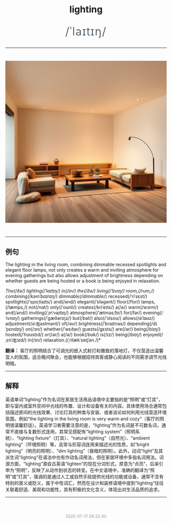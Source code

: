 <div align="center">

# lighting

<div style="margin: 30px 0;">
<h1 style="font-size: 2.5em; font-weight: 300; letter-spacing: 2px; margin: 0; color: #2c3e50;">
/ˈlaɪtɪŋ/
</h1>
</div>

</div>

---

<div align="center" style="margin: 40px 0;">

![lighting](images/lighting.png)

</div>

---

## 例句

The lighting in the living room, combining dimmable recessed spotlights and elegant floor lamps, not only creates a warm and inviting atmosphere for evening gatherings but also allows adjustment of brightness depending on whether guests are being hosted or a book is being enjoyed in relaxation.

*The(/ðə/) lighting(/ˈlaɪtɪŋ/) in(/ɪn/) the(/ðə/) living(/ˈlɪvɪŋ/) room,(/rum,/) combining(/kəmˈbaɪnɪŋ/) dimmable(/dimmable*/) recessed(/ˈriˈsɛst/) spotlights(/ˈspɑˌtlaɪts/) and(/ənd/) elegant(/ˈɛləgənt/) floor(/flɔr/) lamps,(/læmps,/) not(/nɑt/) only(/ˈoʊnli/) creates(/kriˈeɪts/) a(/ə/) warm(/wɔrm/) and(/ənd/) inviting(/ˌɪnˈvaɪtɪŋ/) atmosphere(/ˈætməsˌfɪr/) for(/fər/) evening(/ˈivnɪŋ/) gatherings(/ˈgæðərɪŋz/) but(/bət/) also(/ˈɔlsoʊ/) allows(/əˈlaʊz/) adjustment(/əˈʤəstmənt/) of(/əv/) brightness(/ˈbraɪtnəs/) depending(/dɪˈpɛndɪŋ/) on(/ɔn/) whether(/ˈwɛðər/) guests(/gɛsts/) are(/ər/) being(/biɪŋ/) hosted(/ˈhoʊstɪd/) or(/ər/) a(/ə/) book(/bʊk/) is(/ɪz/) being(/biɪŋ/) enjoyed(/ˌɛnˈʤɔɪd/) in(/ɪn/) relaxation.(/ˌrilækˈseɪʃən./)*

**翻译：** 客厅的照明结合了可调光的嵌入式射灯和雅致的落地灯，不仅营造出温馨宜人的氛围，适合晚间聚会，也能够根据招待宾客或静心阅读的不同需求调节光线明暗。

---

## 解释

英语单词“lighting”作为名词在家居生活用品语境中主要指的是“照明”或“灯具”，即与室内或室外空间中光线的布置、设计和设备有关的内容。具体使用场合通常包括描述房间的光线效果、讨论灯具的种类与安装、或者谈论如何利用光线营造环境氛围，例如“the lighting in the living room is very warm and cozy”（客厅的照明很温馨舒适）。英语学习者需要注意的是，“lighting”作为名词是不可数名词，通常不直接与复数形式连用，其常见搭配有“lighting system”（照明系统）、“lighting fixture”（灯具）、“natural lighting”（自然光）、“ambient lighting”（环境照明）等，且常与形容词连用来描述光的性质，如“bright lighting”（明亮的照明）、“dim lighting”（昏暗的照明）。此外，动词“light”及其派生词“lighting”在语法中也有作动名词用法，但在家居环境中多指名词用法。词源方面，“lighting”源自古英语“lighten”的现在分词形式，原意为“点亮”，后来引申为“照明”，反映了从动作到状态的转变。在中文语境中，准确的翻译为“照明”或“灯具”，强调的是通过人工或自然手段提供光线的功能或设备，通常不含有特别的褒义或贬义，属于中性词汇，然而在设计和装修语境中提到“lighting”往往关联着舒适、美观和功能性，具有积极的文化含义，体现出对生活品质的追求。


---

<div align="center" style="margin-top: 50px;">
<small style="color: #999; font-size: 0.9em;">2025-07-17 06:22:40</small>
</div>
